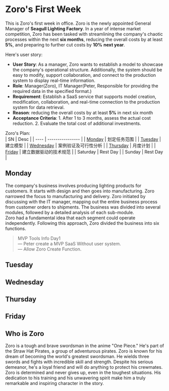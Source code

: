 # Zoro's First Week
This is Zoro's first week in office. Zoro is the newly appointed General Manager of **Seagull Lighting Factory**. In a year of intense market competition, Zoro has been tasked with streamlining the company's chaotic processes within the next **six months**, reducing the overall costs by at least **5%**, and preparing to further cut costs by **10%** **next year**.

Here's user story:
* **User Story**: As a manager, Zoro wants to establish a model to showcase the company's operational structure. Additionally, the system should be easy to modify, support collaboration, and connect to the production system to display real-time information.
* **Role**: Manager(Zoro), IT Manager(Peter, Responsible for providing the required data in the specified format.)
* **Requirement**: Establish a SaaS service that supports model creation, modification, collaboration, and real-time connection to the production system for data retrieval.
* **Reason**: reducing the overall costs by at least **5%** in next six month
* **Acceptance Criteria**: 1. After 1 to 3 months, assess the actual cost reduction. 2. Evaluate the total cost of additional investments.


Zoro's Plan:  
|  SN   | Desc  |
|  ----  | ----------------  |
| [Monday](#monday)  | 划定任务范围 |
| [Tuesday](#tuesday)  | 建立模型 |
| [Wednesday](#wednesday)  | 案例验证及可行性分析 |
| [Thursday](#thursday)  | 月度计划 |
| [Friday](#friday)  | 建立数据驱动的技术规范 |
| Saturday  | Rest Day |
| Sunday  | Rest Day |

## Monday
The company's business involves producing lighting products for customers. It starts with design and then goes into manufacturing. Zoro narrowed the focus to manufacturing and delivery. Zoro initiated by discussing with the IT manager, mapping out the entire business process from customer orders to shipments. The business was divided into several modules, followed by a detailed analysis of each sub-module.  
Zoro had a fundamental idea that each segment could operate independently. Following this approach, Zoro divided the business into six functions.  

> MVP Tools Info Day1  
> &mdash; Peter create a MVP SaaS Without user system.  
> &mdash; Allow Zoro Create Function.


## Tuesday

## Wednesday

## Thursday

## Friday


## Who is Zoro
Zoro is a tough and brave swordsman in the anime "One Piece." He's part of the Straw Hat Pirates, a group of adventurous pirates. Zoro is known for his dream of becoming the world's greatest swordsman. He wields three swords and fights with incredible skill and strength. Despite his serious demeanor, he's a loyal friend and will do anything to protect his crewmates. Zoro is determined and never gives up, even in the toughest situations. His dedication to his training and his unwavering spirit make him a truly remarkable and inspiring character in the story.
